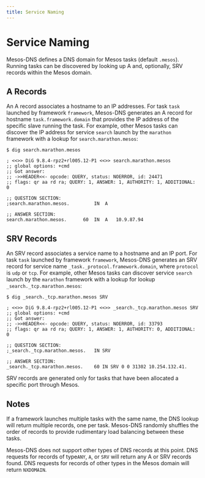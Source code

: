 ```yaml
---
title: Service Naming
---
```


# Service Naming

Mesos-DNS defines a DNS domain for Mesos tasks (default `.mesos`). Running tasks can be discovered by looking up A and, optionally, SRV records within the Mesos domain. 

## A Records

An A record associates a hostname to an IP addresses. For task `task` launched by framework `framework`, Mesos-DNS generates an A record for hostname `task.framework.domain` that provides the IP address of the specific slave running the task. For example, other Mesos tasks can discover the IP address for service `search` launch by the `marathon` framework with a lookup for `search.marathon.mesos`:

``` console
$ dig search.marathon.mesos

; <<>> DiG 9.8.4-rpz2+rl005.12-P1 <<>> search.marathon.mesos
;; global options: +cmd
;; Got answer:
;; ->>HEADER<<- opcode: QUERY, status: NOERROR, id: 24471
;; flags: qr aa rd ra; QUERY: 1, ANSWER: 1, AUTHORITY: 1, ADDITIONAL: 0

;; QUESTION SECTION:
;search.marathon.mesos.			IN	A

;; ANSWER SECTION:
search.marathon.mesos.		60	IN	A	10.9.87.94
```
 
## SRV Records

An SRV record associates a service name to a hostname and an IP port.  For task `task` launched by framework `framework`, Mesos-DNS generates an SRV record for service name `_task._protocol.framework.domain`, where `protocol` is `udp` or `tcp`. For example, other Mesos tasks can discover service `search` launch by the `marathon` framework with a lookup for lookup `_search._tcp.marathon.mesos`:

``` console
$ dig _search._tcp.marathon.mesos SRV

; <<>> DiG 9.8.4-rpz2+rl005.12-P1 <<>> _search._tcp.marathon.mesos SRV
;; global options: +cmd
;; Got answer:
;; ->>HEADER<<- opcode: QUERY, status: NOERROR, id: 33793
;; flags: qr aa rd ra; QUERY: 1, ANSWER: 1, AUTHORITY: 0, ADDITIONAL: 0

;; QUESTION SECTION:
;_search._tcp.marathon.mesos.	IN SRV

;; ANSWER SECTION:
_search._tcp.marathon.mesos.	60 IN SRV 0 0 31302 10.254.132.41.
``` 

SRV records are generated only for tasks that have been allocated a specific port through Mesos. 

## Notes

If a framework launches multiple tasks with the same name, the DNS lookup will return multiple records, one per task. Mesos-DNS randomly shuffles the order of records to provide rudimentary load balancing between these tasks. 

Mesos-DNS does not support other types of DNS records at this point. DNS requests for records of type`ANY`, `A`, or `SRV` will return any A or SRV records found. DNS requests for records of other types in the Mesos domain will return `NXDOMAIN`.



